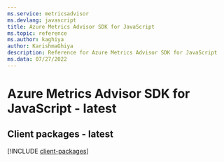 ```yaml
---
ms.service: metricsadvisor
ms.devlang: javascript
title: Azure Metrics Advisor SDK for JavaScript
ms.topic: reference
ms.author: kaghiya
author: KarishmaGhiya
description: Reference for Azure Metrics Advisor SDK for JavaScript
ms.data: 07/27/2022
---
```

# Azure Metrics Advisor SDK for JavaScript - latest

## Client packages - latest
[!INCLUDE [client-packages](metrics-advisor-client-index.md)]